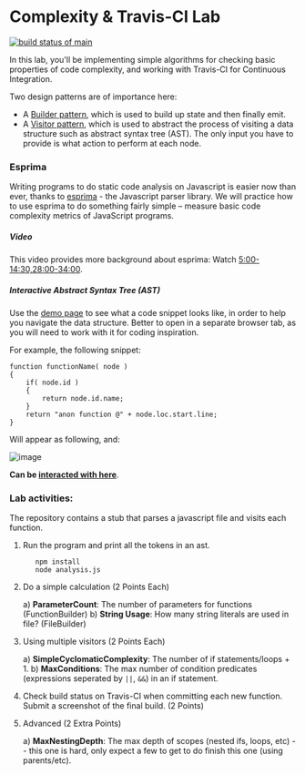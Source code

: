 # Complexity & Travis-CI Lab

[![build status of main](https://travis-ci.org/jlora23/Complexity.svg?branch=dependabot/npm_and_yarn/lodash-4.17.19)](https://travis-ci.org/jlora23/Complexity)


In this lab, you'll be implementing simple algorithms for checking basic properties of code complexity, and working with Travis-CI for Continuous Integration.

Two design patterns are of importance here:
* A [Builder pattern](https://en.wikipedia.org/wiki/Builder_pattern), which is used to build up state and then finally emit.
* A [Visitor pattern](https://en.wikipedia.org/wiki/Visitor_pattern), which is used to abstract the process of visiting a data structure such as abstract syntax tree (AST). The only input you have to provide is what action to perform at each node.

### Esprima

Writing programs to do static code analysis on Javascript is easier now than ever, thanks to [esprima](http://esprima.org/) - the Javascript parser library. We will practice how to use esprima to do something fairly simple – measure basic code complexity metrics of JavaScript programs. 

##### Video
This video provides more background about esprima:
Watch [5:00-14:30,28:00-34:00](https://www.youtube.com/watch?v=ACYZFkvq0Sk).

##### Interactive Abstract Syntax Tree (AST)
Use the [demo page](http://esprima.org/demo/parse.html) to see what a code snippet looks like, in order to help you navigate the data structure. Better to open in a separate browser tab, as you will need to work with it for coding inspiration.

For example, the following snippet:

```
function functionName( node )
{
	if( node.id )
	{
		return node.id.name;
	}
	return "anon function @" + node.loc.start.line;
}
```

Will appear as following, and:

![image](https://cloud.githubusercontent.com/assets/742934/9937779/295bc654-5d30-11e5-9e60-6454fb5360f3.png)


**Can be [interacted with here](http://esprima.org/demo/parse.html?code=function%20functionName(%20node%20)%0A%7B%0A%09if(%20node.id%20)%0A%09%7B%0A%09%09return%20node.id.name%3B%0A%09%7D%0A%09return%20%22anon%20function%20%40%22%20%2B%20node.loc.start.line%3B%0A%7D)**.

### Lab activities:

The repository contains a stub that parses a javascript file and visits each function. 

1. Run the program and print all the tokens in an ast.
   ```
      npm install
      node analysis.js
   ```

2. Do a simple calculation (2 Points Each) 

   a) **ParameterCount**: The number of parameters for functions (FunctionBuilder)
   b) **String Usage**: How many string literals are used in file? (FileBuilder)

3. Using multiple visitors (2 Points Each) 

   a) **SimpleCyclomaticComplexity**: The number of if statements/loops + 1.
   b) **MaxConditions**: The max number of condition predicates (expressions seperated by `||`, `&&`) in an if statement.

4. Check build status on Travis-CI when committing each new function. Submit a screenshot of the final build. (2 Points) 

5. Advanced (2 Extra Points)  

   a) **MaxNestingDepth**: The max depth of scopes (nested ifs, loops, etc) -- this one is hard, only expect a few to get to do finish this one (using parents/etc).



